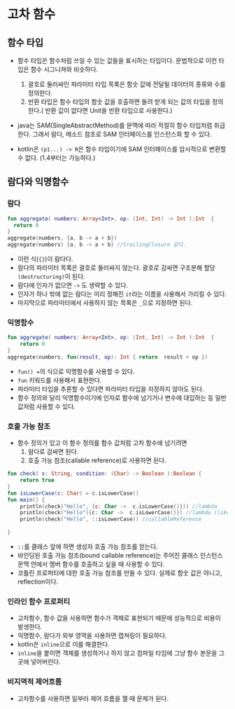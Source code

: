 # 고차 함수

## 함수 타입
- 함수 타입은 함수처럼 쓰일 수 있는 값들을 표시하는 타입이다. 문법적으로 이런 타입은 함수 시그니쳐와 비슷하다.

  1. 괄호로 둘러싸인 파라미터 타입 목록은 함숫 값에 전달될 데이터의 종류와 수를 정의한다.
  2. 반환 타입은 함수 타입의 함숫 값을 호출하면 돌려 받게 되는 값의 타입을 정의한다.( 반환 값이 없다면 Unit을 반환 타입으로 사용한다.)

- java는 SAM(SingleAbstractMethod)를 문맥에 따라 적절히 함수 타입처럼 취급한다. 그래서 람다, 메소드 참조로 SAM 인터페이스를 인스턴스화 할 수 있다.
- kotlin은 `(p1...) -> R`은 함수 타입이기에 SAM 인터페이스를 암시적으로 변환할 수 없다. (1.4부터는 가능하다.)


## 람다와 익명함수

### 람다
```kotlin
fun aggregate( numbers: Array<Int>, op: (Int, Int) -> Int ):Int  {
  return 0
}
aggregate(numbers, {a, b -> a + b})
aggregate(numbers) {a, b -> a + b} //trailingClosure 같다.
```
- 이런 식(`{}`)이 람다다.
- 람다의 파라미터 목록은 괄호로 둘러싸지 않는다. 괄호로 감싸면 구조분해 할당`(destructuring)`이 된다.
- 람다에 인자가 없으면 `->` 도 생략할 수 있다.
- 인자가 하나 밖에 없는 람다는 미리 정해진 `it`라는 이름을 사용해서 가리킬 수 있다.
- 마지막으로 파라미터에서 사용하지 않는 목록은 `_`으로 지정하면 된다.

### 익명함수
```kotlin
fun aggregate( numbers: Array<Int>, op: (Int, Int) -> Int ):Int  {
    return 0
}
aggregate(numbers, fun(result, op): Int { return  result + op })
```
- `fun() =`의 식으로 익명함수를 사용할 수 있다.
- `fun` 키워드를 사용해서 표현한다.
- 파라미터 타입을 추론할 수 있다면 파라미터 타입을 지정하지 않아도 된다.
- 함수 정의와 달리 익명함수이기에 인자로 함수에 넘기거나 변수에 대입하는 등 일반 값처럼 사용할 수 있다.

### 호출 가능 참조
- 함수 정의가 있고 이 함수 정의를 함수 값처럼 고차 함수에 넘기려면 
  1. 람다로 감싸면 된다.
  2. 호출 가능 참조(callable reference)로 사용하면 된다.
```kotlin
fun check( s: String, condition: (Char) -> Boolean ):Boolean {
    return true
}
fun isLowerCase(c: Char) = c.isLowerCase()
fun main() {
    println(check("Hello", {c: Char ->  c.isLowerCase()})) //lambda
    println(check("Hello"){c: Char ->  c.isLowerCase()}) //lambda (like trailingClosure)
    println(check("Hello", ::isLowerCase)) //callableReference
  
}
```
- `::`를 클래스 앞에 하면 생성자 호출 가능 참조를 얻는다.
- 바인딩된 호출 가능 참조(bound callable reference)는 주어진 클래스 인스턴스 문맥 안에서 멤버 함수를 호출하고 싶을 때 사용할 수 있다.
- 코틀린 프로퍼티에 대한 호출 가능 참조를 만들 수 있다. 실제로 함숫 값은 아니고, reflection이다.

### 인라인 함수 프로퍼티
- 고차함수, 함수 값을 사용하면 함수가 객체로 표현되기 때문에 성능적으로 비용이 발생한다.
- 익명함수, 람다가 외부 영역을 사용하면 캡쳐링이 필요하다.
- kotlin은 `inline`으로 이를 해결한다.
- `inline`을 붙이면 객체를 생성하거나 하지 않고 컴파일 타임에 그냥 함수 본문을 그 곳에 넣어버린다.

### 비지역적 제어흐름
- 고차함수를 사용하면 일부러 제어 흐름을 깰 때 문제가 된다.